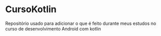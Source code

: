# CursoKotlin
Repositório usado para adicionar o que é feito durante meus estudos no curso de desenvolvimento Android com kotlin
